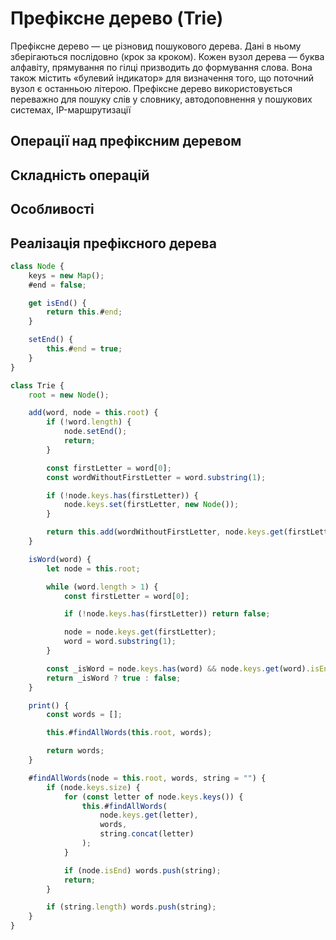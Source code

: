 # Префіксне дерево (Trie)

Префіксне дерево — це різновид пошукового дерева. Дані в ньому зберігаються послідовно (крок за кроком). Кожен вузол дерева — буква алфавіту, прямування по гілці призводить до формування слова. Вона також містить «булевий індикатор» для визначення того, що поточний вузол є останньою літерою. Префіксне дерево використовується переважно для пошуку слів у словнику, автодоповнення у пошукових системах, IP-маршрутизації

## Операції над префіксним деревом

## Складність операцій

## Особливості

## Реалізація префіксного дерева

```js
class Node {
    keys = new Map();
    #end = false;

    get isEnd() {
        return this.#end;
    }

    setEnd() {
        this.#end = true;
    }
}

class Trie {
    root = new Node();

    add(word, node = this.root) {
        if (!word.length) {
            node.setEnd();
            return;
        }

        const firstLetter = word[0];
        const wordWithoutFirstLetter = word.substring(1);

        if (!node.keys.has(firstLetter)) {
            node.keys.set(firstLetter, new Node());
        }

        return this.add(wordWithoutFirstLetter, node.keys.get(firstLetter));
    }

    isWord(word) {
        let node = this.root;

        while (word.length > 1) {
            const firstLetter = word[0];

            if (!node.keys.has(firstLetter)) return false;

            node = node.keys.get(firstLetter);
            word = word.substring(1);
        }

        const _isWord = node.keys.has(word) && node.keys.get(word).isEnd;
        return _isWord ? true : false;
    }

    print() {
        const words = [];

        this.#findAllWords(this.root, words);

        return words;
    }

    #findAllWords(node = this.root, words, string = "") {
        if (node.keys.size) {
            for (const letter of node.keys.keys()) {
                this.#findAllWords(
                    node.keys.get(letter),
                    words,
                    string.concat(letter)
                );
            }

            if (node.isEnd) words.push(string);
            return;
        }

        if (string.length) words.push(string);
    }
}
```
